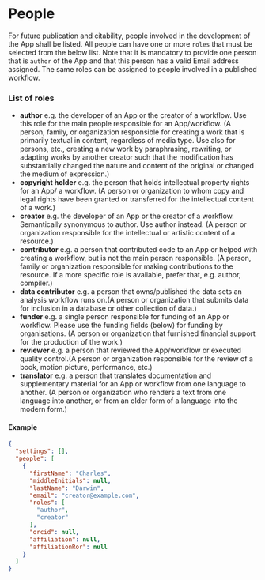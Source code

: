 # People
For future publication and citability, people involved in the development of the App shall be listed. All people can have one or more `roles` that must be selected from the below list. Note that it is mandatory to provide one person that is `author` of the App and that this person has a valid Email address assigned. The same roles can be assigned to people involved in a published workflow.

### List of roles

- **author** e.g. the developer of an App or the creator of a workflow. Use this role for the main people responsible for an App/workflow. (A person, family, or organization responsible for creating a work that is primarily textual in content, regardless of media type. Use also for persons, etc., creating a new work by paraphrasing, rewriting, or adapting works by another creator such that the modification has substantially changed the nature and content of the original or changed the medium of expression.)
- **copyright holder** e.g. the person that holds intellectual property rights for an App/ a workflow. (A person or organization to whom copy and legal rights have been granted or transferred for the intellectual content of a work.)
- **creator** e.g. the developer of an App or the creator of a workflow. Semantically synonymous to author. Use author instead. (A person or organization responsible for the intellectual or artistic content of a resource.)
- **contributor** e.g. a person that contributed code to an App or helped with creating a workflow, but is not the main person responsible. (A person, family or organization responsible for making contributions to the resource. If a more specific role is available, prefer that, e.g. author, compiler.)
- **data contributor** e.g. a person that owns/published the data sets an analysis workflow runs on.(A person or organization that submits data for inclusion in a database or other collection of data.)
- **funder** e.g. a single person responsible for funding of an App or workflow. Please use the funding fields (below) for funding by organisations. (A person or organization that furnished financial support for the production of the work.)
- **reviewer** e.g. a  person that reviewed the App/workflow or executed quality control.(A person or organization responsible for the review of a book, motion picture, performance, etc.)
- **translator** e.g. a person that translates documentation and supplementary material for an App or workflow from one language to another. (A person or organization who renders a text from one language into another, or from an older form of a language into the modern form.)

#### Example

```json
{
  "settings": [],
  "people": [
    {
      "firstName": "Charles",
      "middleInitials": null,
      "lastName": "Darwin",
      "email": "creator@example.com",
      "roles": [
        "author",
        "creator"
      ],
      "orcid": null,
      "affiliation": null,
      "affiliationRor": null
    }
  ]
}
```